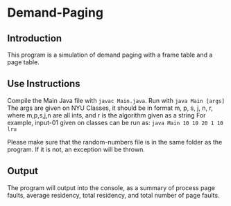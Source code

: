 # Demand-Paging

## Introduction
This program is a simulation of demand paging with a frame table and a page table. 

## Use Instructions
Compile the Main Java file with `javac Main.java`.
Run with `java Main [args]` 
The args are given on NYU Classes, it should be in format m, p, s, j, n, r, where m,p,s,j,n are all ints, and r is the algorithm given as a string
For example, input-01 given on classes can be run as:
`java Main 10 10 20 1 10 lru`

Please make sure that the random-numbers file is in the same folder as the program. If it is not, an exception will be thrown.

## Output
The program will output into the console, as a summary of process page faults, average residency, total residency, and total number of page faults.